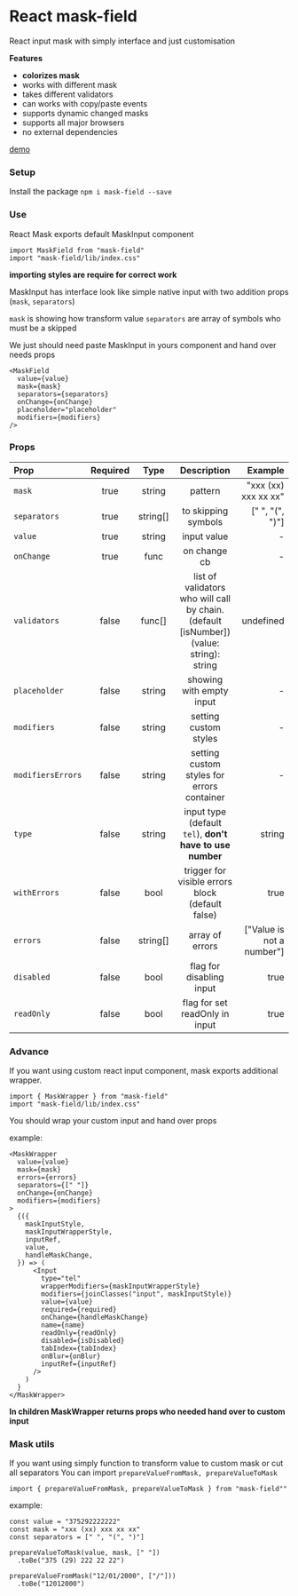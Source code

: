 # React mask-field

React input mask with simply interface and just customisation

**Features** 

- **colorizes mask**
- works with different mask
- takes different validators 
- can works with copy/paste events
- supports dynamic changed masks
- supports all major browsers
- no external dependencies

[demo](https://mask-52cec.firebaseapp.com/)
 

### Setup

Install the package
`npm i mask-field --save`

### Use

React Mask exports default MaskInput component

```
import MaskField from "mask-field"
import "mask-field/lib/index.css"
```

**importing styles are require for correct work**

MaskInput has interface look like simple native input with two addition props (`mask`, `separators`)

`mask` is showing how transform value
`separators` are array of symbols who must be a skipped

We just should need paste MaskInput in yours component and hand over needs props 

```
<MaskField
  value={value}
  mask={mask}
  separators={separators}
  onChange={onChange}
  placeholder="placeholder"
  modifiers={modifiers}
/>
```

### Props

| Prop | Required | Type | Description | Example |
| :--- | :---: | :---: | :---: | ---: |
| `mask` | true | string | pattern | "xxx (xx) xxx xx xx" |
| `separators` | true | string[] | to skipping symbols | [" ", "(", ")"] |
| `value` | true | string | input value | - |
| `onChange` | true | func | on change cb | - |
| `validators` | false | func[] | list of validators who will call by chain. (default [isNumber]) (value: string): string | undefined | [isNumber] |
| `placeholder` | false | string | showing with empty input | - |
| `modifiers` | false | string | setting custom styles | - |
| `modifiersErrors` | false | string | setting custom styles for errors container | - |
| `type` | false | string | input type (default `tel`), **don't have to use number** | string |
| `withErrors` | false | bool | trigger for visible errors block (default false) | true |
| `errors` | false | string[] | array of errors | ["Value is not a number"] |
| `disabled` | false | bool | flag for disabling input | true |
| `readOnly` | false | bool | flag for set readOnly in input | true |


### Advance

If you want using custom react input component, mask exports additional wrapper.

```
import { MaskWrapper } from "mask-field"
import "mask-field/lib/index.css"
```

You should wrap your custom input and hand over props

example:

```
<MaskWrapper
  value={value}
  mask={mask}
  errors={errors}
  separators={[" "]}
  onChange={onChange}
  modifiers={modifiers}
>
  {({
    maskInputStyle,
    maskInputWrapperStyle,
    inputRef,
    value,
    handleMaskChange,
  }) => (
      <Input
        type="tel"
        wrapperModifiers={maskInputWrapperStyle}
        modifiers={joinClasses("input", maskInputStyle)}
        value={value}
        required={required}
        onChange={handleMaskChange}
        name={name}
        readOnly={readOnly}
        disabled={isDisabled}
        tabIndex={tabIndex}
        onBlur={onBlur}
        inputRef={inputRef}
      />
    )
  }
</MaskWrapper>
```

**In children MaskWrapper returns props who needed hand over to custom input**

### Mask utils

If you want using simply function to transform value to custom mask or cut all separators
You can import `prepareValueFromMask, prepareValueToMask`  

`import { prepareValueFromMask, prepareValueToMask } from "mask-field""`

example:

```
const value = "375292222222"
const mask = "xxx (xx) xxx xx xx"
const separators = [" ", "(", ")"]

prepareValueToMask(value, mask, [" "])
  .toBe("375 (29) 222 22 22")
```

```
prepareValueFromMask("12/01/2000", ["/"]))
  .toBe("12012000")
```
